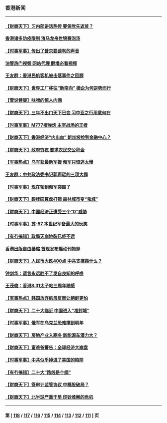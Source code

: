### 香港新闻
---
#### [【财商天下】习内部讲话热传 要保党先返贫？](../../pages/ncid1349362/n13828509.md?09201645) 
#### [香港诸多防疫限制 渣马龙舟世锦赛泡汤](../../pages/ncid1349362/n13827513.md?09201645) 
#### [【时事军事】传出了普京要谈判的声音](../../pages/ncid1349362/n13827355.md?09201645) 
#### [油管热门视频 网站代理 翻墙必看视频](http://209.222.30.114:81/youtube.html?09201645)
#### [王友群：香港民航客机被击落事件之回顾](../../pages/ncid1349362/n13827378.md?09201645) 
#### [【财商天下】世界工厂移往“新南向” 德企为何逆势而行](../../pages/ncid1349362/n13826798.md?09201645) 
#### [【雪说健康】味噌的惊人内涵](../../pages/ncid1349362/n13826045.md?09201645) 
#### [【财商天下】三年不出门天下已变 习中亚之行用意何在](../../pages/ncid1349362/n13825946.md?09201645) 
#### [【时事军事】M777榴弹炮 主宰战场的王者](../../pages/ncid1349362/n13825132.md?09201645) 
#### [【财商天下】香港经济“内出血” 新加坡捡到金融中心？](../../pages/ncid1349362/n13825124.md?09201645) 
#### [【财商天下】政府穷疯 要求农民交公积金](../../pages/ncid1349362/n13824290.md?09201645) 
#### [【军事热点】乌军获最新军援 俄军只恨逃太慢](../../pages/ncid1349362/n13823824.md?09201645) 
#### [王友群：中共政法委书记郭声琨的三项大罪](../../pages/ncid1349362/n13823608.md?09201645) 
#### [【时事军事】现在轮到俄军突围了](../../pages/ncid1349362/n13822390.md?09201645) 
#### [【财商天下】碧桂园算盘打错 森林城市变“鬼城”](../../pages/ncid1349362/n13821088.md?09201645) 
#### [【财商天下】中国经济正遭受三个“D”威胁](../../pages/ncid1349362/n13820299.md?09201645) 
#### [【时事军事】苏-57 本世纪军备最大的玩笑](../../pages/ncid1349362/n13819524.md?09201645) 
#### [【有冇搞错】政局天崩地裂已经不远](../../pages/ncid1349362/n13819619.md?09201645) 
#### [香港出版自由萎缩 首现发布煽动刊物罪](../../pages/ncid1349362/n13819924.md?09201645) 
#### [【财商天下】人民币大跌400点 中共支撑靠什么？](../../pages/ncid1349362/n13818750.md?09201645) 
#### [钟剑华：谎言永远胜不了发自良知的呼唤](../../pages/ncid1349362/n13818768.md?09201645) 
#### [王茂俊：香港8.31太子站三周年随感](../../pages/ncid1349362/n13818741.md?09201645) 
#### [【军事热点】韩国放弃航母反而让朝鲜更怕](../../pages/ncid1349362/n13817970.md?09201645) 
#### [【财商天下】二十大临近 中国进入“准封城”](../../pages/ncid1349362/n13817986.md?09201645) 
#### [【时事军事】俄军在乌克兰恐难撑到明年](../../pages/ncid1349362/n13817107.md?09201645) 
#### [【财商天下】房地产业入寒冬 新能源车潜力大？](../../pages/ncid1349362/n13816362.md?09201645) 
#### [【财商天下】富爸爸警告：全球经济大崩盘](../../pages/ncid1349362/n13815607.md?09201645) 
#### [【时事军事】中共似乎掉进了美国的陷阱](../../pages/ncid1349362/n13814851.md?09201645) 
#### [【有冇搞错】二十大“路线是个纲”](../../pages/ncid1349362/n13814902.md?09201645) 
#### [【财商天下】签审计监管协议 中概股破局？](../../pages/ncid1349362/n13814835.md?09201645) 
#### [【财商天下】北半球严重干旱 印钞难解的危机](../../pages/ncid1349362/n13814000.md?09201645) 

---
#### 第 [ [118](./118.md?09201645) / [117](./117.md?09201645) / [116](./116.md?09201645) / [115](./115.md?09201645) / [114](./114.md?09201645) / [113](./113.md?09201645) / [112](./112.md?09201645) / [111](./111.md?09201645) ] 页
